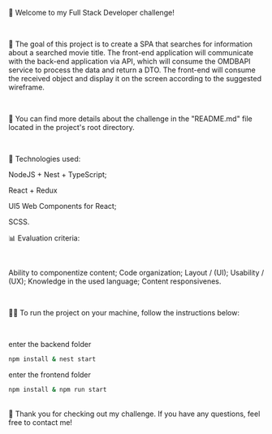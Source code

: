 👋 Welcome to my Full Stack Developer challenge!

<br>

🎥 The goal of this project is to create a SPA that searches for information about a searched movie title. The front-end application will communicate with the back-end application via API, which will consume the OMDBAPI service to process the data and return a DTO. The front-end will consume the received object and display it on the screen according to the suggested wireframe.

<br>

📝 You can find more details about the challenge in the "README.md" file located in the project's root directory.

<br>

🔧 Technologies used:
<br>

NodeJS + Nest + TypeScript;

React + Redux

UI5 Web Components for React;

SCSS.


📊 Evaluation criteria:

<br>

Ability to componentize content;
Code organization;
Layout / (UI);
Usability / (UX);
Knowledge in the used language;
Content responsivenes.

<br>

👨‍💻 To run the project on your machine, follow the instructions below:

<br>

enter the backend folder
```bash 
npm install & nest start
```
enter the frontend folder

```bash 
npm install & npm run start
```

<br>
🙏 Thank you for checking out my challenge. If you have any questions, feel free to contact me!
<br>



